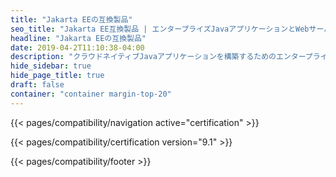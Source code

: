 ```yaml
---
title: "Jakarta EEの互換製品"
seo_title: "Jakarta EE互換製品 | エンタープライズJavaアプリケーションとWebサーバー"
headline: "Jakarta EEの互換製品"
date: 2019-04-2T11:10:38-04:00
description: "クラウドネイティブJavaアプリケーションを構築するためのエンタープライズJavaアプリケーションサーバーやプラットフォームなど、Jakarta EE互換製品を検索します。"
hide_sidebar: true
hide_page_title: true
draft: false
container: "container margin-top-20"
---
```


{{< pages/compatibility/navigation active="certification" >}}

{{< pages/compatibility/certification version="9.1" >}}

{{< pages/compatibility/footer >}}